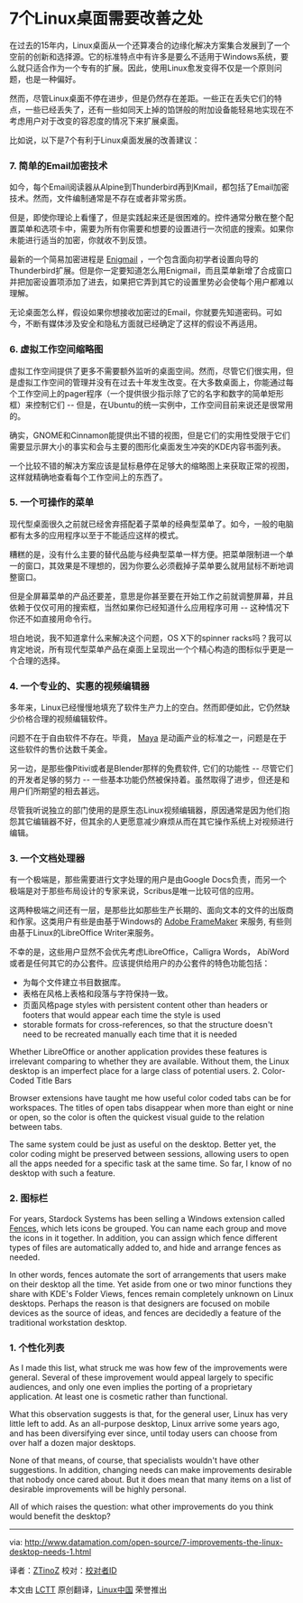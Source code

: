 7个Linux桌面需要改善之处
======================================

在过去的15年内，Linux桌面从一个还算凑合的边缘化解决方案集合发展到了一个空前的创新和选择源。它的标准特点中有许多是要么不适用于Windows系统，要么就只适合作为一个专有的扩展。因此，使用Linux愈发变得不仅是一个原则问题，也是一种偏好。

然而，尽管Linux桌面不停在进步，但是仍然存在差距。一些正在丢失它们的特点，一些已经丢失了，还有一些如同天上掉的馅饼般的附加设备能轻易地实现在不考虑用户对于改变的容忍度的情况下来扩展桌面。

比如说，以下是7个有利于Linux桌面发展的改善建议：

### 7. 简单的Email加密技术

如今，每个Email阅读器从Alpine到Thunderbird再到Kmail，都包括了Email加密技术。然而，文件编制通常是不存在或者非常劣质。

但是，即使你理论上看懂了，但是实践起来还是很困难的。控件通常分散在整个配置菜单和选项卡中，需要为所有你需要和想要的设置进行一次彻底的搜索。如果你未能进行适当的加密，你就收不到反馈。

最新的一个简易加密进程是 [Enigmail][1] ，一个包含面向初学者设置向导的Thunderbird扩展。但是你一定要知道怎么用Enigmail，而且菜单新增了合成窗口并把加密设置项添加了进去，如果把它弄到其它的设置里势必会使每个用户都难以理解。

无论桌面怎么样，假设如果你想接收加密过的Email，你就要先知道密码。可如今，不断有媒体涉及安全和隐私方面就已经确定了这样的假设不再适用。

### 6. 虚拟工作空间缩略图

虚拟工作空间提供了更多不需要额外监听的桌面空间。然而，尽管它们很实用，但是虚拟工作空间的管理并没有在过去十年发生改变。在大多数桌面上，你能通过每个工作空间上的pager程序（一个提供很少指示除了它的名字和数字的简单矩形框）来控制它们 -- 但是，在Ubuntu的统一实例中，工作空间目前来说还是很常用的。

确实，GNOME和Cinnamon能提供出不错的视图，但是它们的实用性受限于它们需要显示屏大小的事实和会与主要的图形化桌面发生冲突的KDE内容书面列表。

一个比较不错的解决方案应该是鼠标悬停在足够大的缩略图上来获取正常的视图，这样就精确地查看每个工作空间上的东西了。

### 5. 一个可操作的菜单

现代型桌面很久之前就已经舍弃搭配着子菜单的经典型菜单了。如今，一般的电脑都有太多的应用程序以至于不能适应这样的模式。

糟糕的是，没有什么主要的替代品能与经典型菜单一样方便。把菜单限制进一个单一的窗口，其效果是不理想的，因为你要么必须截掉子菜单要么就用鼠标不断地调整窗口。

但是全屏幕菜单的产品还要差，意思是你甚至要在开始工作之前就调整屏幕，并且依赖于仅仅可用的搜索框，当然如果你已经知道什么应用程序可用 -- 这种情况下你还不如直接用命令行。

坦白地说，我不知道拿什么来解决这个问题，OS X下的spinner racks吗？我可以肯定地说，所有现代型菜单产品在桌面上呈现出一个个精心构造的图标似乎更是一个合理的选择。

### 4. 一个专业的、实惠的视频编辑器

多年来，Linux已经慢慢地填充了软件生产力上的空白。然而即便如此，它仍然缺少价格合理的视频编辑软件。

问题不在于自由软件不存在。毕竟， [Maya][2] 是动画产业的标准之一，问题是在于这些软件的售价达数千美金。

另一边，是那些像Pitivi或者是Blender那样的免费软件, 它们的功能性 -- 尽管它们的开发者足够的努力 -- 一些基本功能仍然被保持着。虽然取得了进步，但还是和用户们所期望的相去甚远。

尽管我听说独立的部门使用的是原生态Linux视频编辑器，原因通常是因为他们抱怨其它编辑器不好，但其余的人更愿意减少麻烦从而在其它操作系统上对视频进行编辑。

### 3. 一个文档处理器
	
有一个极端是，那些需要进行文字处理的用户是由Google Docs负责，而另一个极端是对于那些布局设计的专家来说，Scribus是唯一比较可信的应用。

这两种极端之间还有一层，是那些比如那些生产长期的、面向文本的文件的出版商和作家。这类用户有些是由基于Windows的 [Adobe FrameMaker][3] 来服务, 有些则由基于Linux的LibreOffice Writer来服务。

不幸的是，这些用户显然不会优先考虑LibreOffice，Calligra Words， AbiWord或者是任何其它的办公套件。应该提供给用户的办公套件的特色功能包括：

- 为每个文件建立书目数据库。
- 表格在风格上表格和段落与字符保持一致。
- 页面风格page styles with persistent content other than headers or footers that would appear each time the style is used
- storable formats for cross-references, so that the structure doesn't need to be recreated manually each time that it is needed

Whether LibreOffice or another application provides these features is irrelevant comparing to whether they are available. Without them, the Linux desktop is an imperfect place for a large class of potential users.
2. Color-Coded Title Bars

Browser extensions have taught me how useful color coded tabs can be for workspaces. The titles of open tabs disappear when more than eight or nine or open, so the color is often the quickest visual guide to the relation between tabs.

The same system could be just as useful on the desktop. Better yet, the color coding might be preserved between sessions, allowing users to open all the apps needed for a specific task at the same time. So far, I know of no desktop with such a feature.

### 2. 图标栏

For years, Stardock Systems has been selling a Windows extension called [Fences][4], which lets icons be grouped. You can name each group and move the icons in it together. In addition, you can assign which fence different types of files are automatically added to, and hide and arrange fences as needed.

In other words, fences automate the sort of arrangements that users make on their desktop all the time. Yet aside from one or two minor functions they share with KDE's Folder Views, fences remain completely unknown on Linux desktops. Perhaps the reason is that designers are focused on mobile devices as the source of ideas, and fences are decidedly a feature of the traditional workstation desktop.

### 1. 个性化列表

As I made this list, what struck me was how few of the improvements were general. Several of these improvement would appeal largely to specific audiences, and only one even implies the porting of a proprietary application. At least one is cosmetic rather than functional.

What this observation suggests is that, for the general user, Linux has very little left to add. As an all-purpose desktop, Linux arrive some years ago, and has been diversifying ever since, until today users can choose from over half a dozen major desktops.

None of that means, of course, that specialists wouldn't have other suggestions. In addition, changing needs can make improvements desirable that nobody once cared about. But it does mean that many items on a list of desirable improvements will be highly personal.

All of which raises the question: what other improvements do you think would benefit the desktop?

--------------------------------------------------------------------------------

via: http://www.datamation.com/open-source/7-improvements-the-linux-desktop-needs-1.html

译者：[ZTinoZ](https://github.com/ZTinoZ) 校对：[校对者ID](https://github.com/校对者ID)

本文由 [LCTT](https://github.com/LCTT/TranslateProject) 原创翻译，[Linux中国](http://linux.cn/) 荣誉推出

[1]:https://addons.mozilla.org/en-US/thunderbird/addon/enigmail/
[2]:http://en.wikipedia.org/wiki/Autodesk_Maya
[3]:http://www.adobe.com/products/framemaker.html
[4]:http://www.stardock.com/products/fences/
